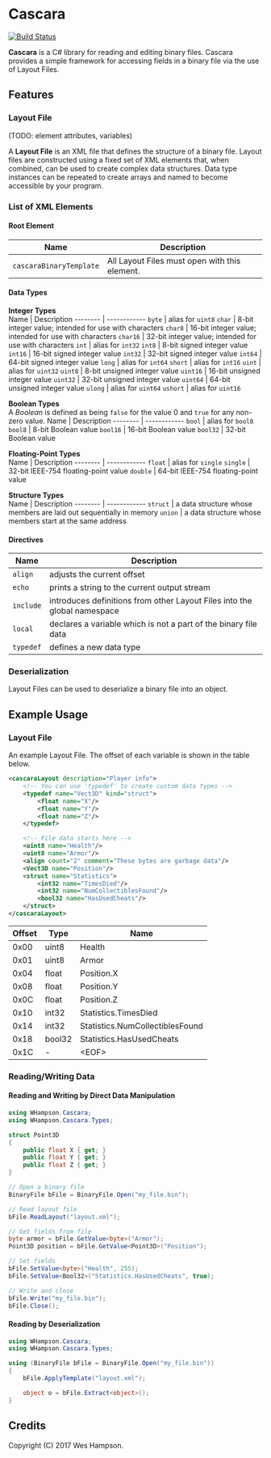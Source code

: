 # Cascara
[![Build Status](
    https://travis-ci.org/whampson/cascara.svg?branch=master)
](https://travis-ci.org/whampson/cascara)

**Cascara** is a C# library for reading and editing binary files. Cascara
provides a simple framework for accessing fields in a binary file via the use of
Layout Files.

## Features
### Layout File
(TODO: element attributes, variables)

A **Layout File** is an XML file that defines the structure of a binary file.
Layout files are constructed using a fixed set of XML elements that, when
combined, can be used to create complex data structures. Data type instances
can be repeated to create arrays and named to become accessible by your program.

### List of XML Elements
#### Root Element
Name                    | Description
----------------------- | ------------
`cascaraBinaryTemplate` | All Layout Files must open with this element.

#### Data Types
**Integer Types**  
Name     | Description
-------- | ------------
`byte`   | alias for `uint8`
`char`   | 8-bit integer value; intended for use with characters
`char8`  | 16-bit integer value; intended for use with characters
`char16` | 32-bit integer value; intended for use with characters
`int`    | alias for `int32`
`int8`   | 8-bit signed integer value
`int16`  | 16-bit signed integer value
`int32`  | 32-bit signed integer value
`int64`  | 64-bit signed integer value
`long`   | alias for `int64`
`short`  | alias for `int16`
`uint`   | alias for `uint32`
`uint8`  | 8-bit unsigned integer value
`uint16` | 16-bit unsigned integer value
`uint32` | 32-bit unsigned integer value
`uint64` | 64-bit unsigned integer value
`ulong`  | alias for `uint64`
`ushort` | alias for `uint16`

**Boolean Types**  
A *Boolean* is defined as being `false` for the value 0 and `true` for any non-zero value.
Name     | Description
-------- | ------------
`bool`   | alias for `bool8`
`bool8`  | 8-bit Boolean value
`bool16` | 16-bit Boolean value
`bool32` | 32-bit Boolean value

**Floating-Point Types**  
Name     | Description
-------- | ------------
`float`  | alias for `single`
`single` | 32-bit IEEE-754 floating-point value
`double` | 64-bit IEEE-754 floating-point value

**Structure Types**  
Name     | Description
-------- | ------------
`struct` | a data structure whose members are laid out sequentially in memory
`union`  | a data structure whose members start at the same address

#### Directives
Name      | Description
--------- | ------------
`align`   | adjusts the current offset
`echo`    | prints a string to the current output stream
`include` | introduces definitions from other Layout Files into the global namespace
`local`   | declares a variable which is not a part of the binary file data
`typedef` | defines a new data type

### Deserialization
Layout Files can be used to deserialize a binary file into an object.


## Example Usage
### Layout File
An example Layout File. The offset of each variable is shown in the table below.
```xml
<cascaraLayout description="Player info">
    <!-- You can use 'typedef' to create custom data types -->
    <typedef name="Vect3D" kind="struct">
        <float name="X"/>
        <float name="Y"/>
        <float name="Z"/>
    </typedef>

    <!-- File data starts here -->
    <uint8 name="Health"/>
    <uint8 name="Armor"/>
    <align count="2" comment="These bytes are garbage data"/>
    <Vect3D name="Position"/>
    <struct name="Statistics">
        <int32 name="TimesDied"/>
        <int32 name="NumCollectiblesFound"/>
        <bool32 name="HasUsedCheats"/>
    </struct>
</cascaraLayout>
```

Offset | Type   | Name
------ | ----   | ----
0x00   | uint8  | Health
0x01   | uint8  | Armor
0x04   | float  | Position.X
0x08   | float  | Position.Y
0x0C   | float  | Position.Z
0x10   | int32  | Statistics.TimesDied
0x14   | int32  | Statistics.NumCollectiblesFound
0x18   | bool32 | Statistics.HasUsedCheats
0x1C   | -      | \<EOF>


### Reading/Writing Data
#### Reading and Writing by Direct Data Manipulation

```c#
using WHampson.Cascara;
using WHampson.Cascara.Types;

struct Point3D
{
    public float X { get; }
    public float Y { get; }
    public float Z { get; }
}

// Open a binary file
BinaryFile bFile = BinaryFile.Open("my_file.bin");

// Read layout file
bFile.ReadLayout("layout.xml");

// Get fields from file
byte armor = bFile.GetValue<byte>("Armor");
Point3D position = bFile.GetValue<Point3D>("Position");

// Set fields
bFile.SetValue<byte>("Health", 255);
bFile.SetValue<Bool32>("Statistics.HasUsedCheats", true);

// Write and close
bFile.Write("my_file.bin");
bFile.Close();
```

#### Reading by Deserialization
```c#
using WHampson.Cascara;
using WHampson.Cascara.Types;

using (BinaryFile bFile = BinaryFile.Open("my_file.bin"))
{
    bFile.ApplyTemplate("layout.xml");

    object o = bFile.Extract<object>();
}
```

## Credits
Copyright (C) 2017 Wes Hampson.
